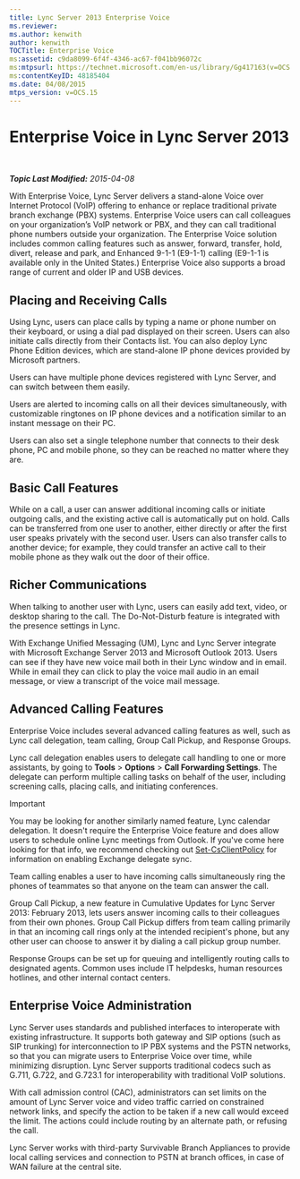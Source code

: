 ```yaml
---
title: Lync Server 2013 Enterprise Voice
ms.reviewer: 
ms.author: kenwith
author: kenwith
TOCTitle: Enterprise Voice
ms:assetid: c9da8099-6f4f-4346-ac67-f041bb96072c
ms:mtpsurl: https://technet.microsoft.com/en-us/library/Gg417163(v=OCS.15)
ms:contentKeyID: 48185404
ms.date: 04/08/2015
mtps_version: v=OCS.15
---
```


<div data-xmlns="http://www.w3.org/1999/xhtml">

<div class="topic" data-xmlns="http://www.w3.org/1999/xhtml" data-msxsl="urn:schemas-microsoft-com:xslt" data-cs="http://msdn.microsoft.com/en-us/">

<div data-asp="http://msdn2.microsoft.com/asp">

# Enterprise Voice in Lync Server 2013

</div>

<div id="mainSection">

<div id="mainBody">

<span> </span>

_**Topic Last Modified:** 2015-04-08_

With Enterprise Voice, Lync Server delivers a stand-alone Voice over Internet Protocol (VoIP) offering to enhance or replace traditional private branch exchange (PBX) systems. Enterprise Voice users can call colleagues on your organization’s VoIP network or PBX, and they can call traditional phone numbers outside your organization. The Enterprise Voice solution includes common calling features such as answer, forward, transfer, hold, divert, release and park, and Enhanced 9-1-1 (E9-1-1) calling (E9-1-1 is available only in the United States.) Enterprise Voice also supports a broad range of current and older IP and USB devices.

<div>

## Placing and Receiving Calls

Using Lync, users can place calls by typing a name or phone number on their keyboard, or using a dial pad displayed on their screen. Users can also initiate calls directly from their Contacts list. You can also deploy Lync Phone Edition devices, which are stand-alone IP phone devices provided by Microsoft partners.

Users can have multiple phone devices registered with Lync Server, and can switch between them easily.

Users are alerted to incoming calls on all their devices simultaneously, with customizable ringtones on IP phone devices and a notification similar to an instant message on their PC.

Users can also set a single telephone number that connects to their desk phone, PC and mobile phone, so they can be reached no matter where they are.

</div>

<div>

## Basic Call Features

While on a call, a user can answer additional incoming calls or initiate outgoing calls, and the existing active call is automatically put on hold. Calls can be transferred from one user to another, either directly or after the first user speaks privately with the second user. Users can also transfer calls to another device; for example, they could transfer an active call to their mobile phone as they walk out the door of their office.

</div>

<div>

## Richer Communications

When talking to another user with Lync, users can easily add text, video, or desktop sharing to the call. The Do-Not-Disturb feature is integrated with the presence settings in Lync.

With Exchange Unified Messaging (UM), Lync and Lync Server integrate with Microsoft Exchange Server 2013 and Microsoft Outlook 2013. Users can see if they have new voice mail both in their Lync window and in email. While in email they can click to play the voice mail audio in an email message, or view a transcript of the voice mail message.

</div>

<div>

## Advanced Calling Features

Enterprise Voice includes several advanced calling features as well, such as Lync call delegation, team calling, Group Call Pickup, and Response Groups.

Lync call delegation enables users to delegate call handling to one or more assistants, by going to **Tools** \> **Options** \> **Call Forwarding Settings**. The delegate can perform multiple calling tasks on behalf of the user, including screening calls, placing calls, and initiating conferences.

<div>


> [!IMPORTANT]  
> You may be looking for another similarly named feature, Lync calendar delegation. It doesn't require the Enterprise Voice feature and does allow users to schedule online Lync meetings from Outlook. If you've come here looking for that info, we recommend checking out <A href="https://docs.microsoft.com/powershell/module/skype/Set-CsClientPolicy">Set-CsClientPolicy</A> for information on enabling Exchange delegate sync.



</div>

Team calling enables a user to have incoming calls simultaneously ring the phones of teammates so that anyone on the team can answer the call.

Group Call Pickup, a new feature in Cumulative Updates for Lync Server 2013: February 2013, lets users answer incoming calls to their colleagues from their own phones. Group Call Pickup differs from team calling primarily in that an incoming call rings only at the intended recipient's phone, but any other user can choose to answer it by dialing a call pickup group number.

Response Groups can be set up for queuing and intelligently routing calls to designated agents. Common uses include IT helpdesks, human resources hotlines, and other internal contact centers.

</div>

<div>

## Enterprise Voice Administration

Lync Server uses standards and published interfaces to interoperate with existing infrastructure. It supports both gateway and SIP options (such as SIP trunking) for interconnection to IP PBX systems and the PSTN networks, so that you can migrate users to Enterprise Voice over time, while minimizing disruption. Lync Server supports traditional codecs such as G.711, G.722, and G.723.1 for interoperability with traditional VoIP solutions.

With call admission control (CAC), administrators can set limits on the amount of Lync Server voice and video traffic carried on constrained network links, and specify the action to be taken if a new call would exceed the limit. The actions could include routing by an alternate path, or refusing the call.

Lync Server works with third-party Survivable Branch Appliances to provide local calling services and connection to PSTN at branch offices, in case of WAN failure at the central site.

</div>

</div>

<span> </span>

</div>

</div>

</div>

